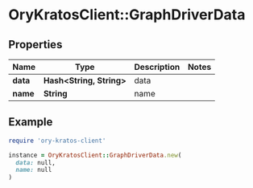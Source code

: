 # OryKratosClient::GraphDriverData

## Properties

| Name | Type | Description | Notes |
| ---- | ---- | ----------- | ----- |
| **data** | **Hash&lt;String, String&gt;** | data |  |
| **name** | **String** | name |  |

## Example

```ruby
require 'ory-kratos-client'

instance = OryKratosClient::GraphDriverData.new(
  data: null,
  name: null
)
```

